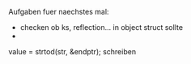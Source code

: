 Aufgaben fuer naechstes mal:
- checken ob ks, reflection... in object struct sollte
- 
value = strtod(str, &endptr); schreiben

